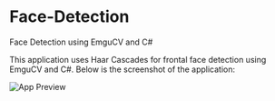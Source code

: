 # Face-Detection
Face Detection using EmguCV and C#

This application uses Haar Cascades for frontal face detection using EmguCV and C#. Below is the screenshot of the application:

![App Preview](https://github.com/techmn/Face-Detection/blob/master/screenshots/screenshot.jpg)
